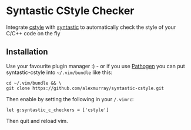# Syntastic CStyle Checker

Integrate [cstyle](https://github.com/alexmurray/cstyle) with
[syntastic](https://github.com/scrooloose/syntastic) to automatically check the
style of your C/C++ code on the fly

## Installation

Use your favourite plugin manager :) - or if you use [Pathogen](https://github.com/tpope/vim-pathogen) you can put syntastic-cstyle into `~/.vim/bundle` like this:

    cd ~/.vim/bundle && \
    git clone https://github.com/alexmurray/syntastic-cstyle.git

Then enable by setting the following in your `/.vimrc`:

    let g:syntastic_c_checkers = ['cstyle']

Then quit and reload vim.
